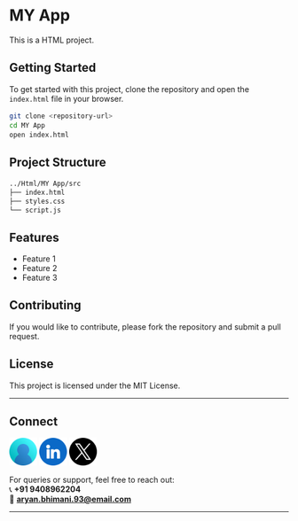 # MY App

This is a HTML project.

## Getting Started

To get started with this project, clone the repository and open the `index.html` file in your browser.

```bash
git clone <repository-url>
cd MY App
open index.html
```

## Project Structure

```
../Html/MY App/src
├── index.html
├── styles.css
└── script.js
```

## Features

- Feature 1
- Feature 2
- Feature 3

## Contributing

If you would like to contribute, please fork the repository and submit a pull request.

## License

This project is licensed under the MIT License.

---

## Connect

<a href="https://dev-aryanbhimani.pantheonsite.io/" target="_blank"><img src="assets/portfolio.png" width="50" ></a>
<a href="https://www.linkedin.com/in/aryanbhimani/" target="_blank"><img src="assets/linkedin.png" width="50"></a>
<a href="https://twitter.com/yourtwitterhandle" target="_blank"><img src="assets/twitter.png" width="50"></a> 

For queries or support, feel free to reach out:  
📞 **+91 9408962204**  
📧 **aryan.bhimani.93@email.com**

---